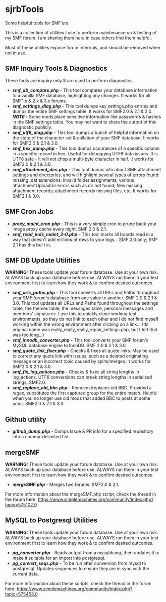 # sjrbTools
Some helpful tools for SMF'ers

This is a collection of utilities I use to perform maintenance on & testing of my SMF forum.  I am sharing them here in case others find them helpful.

Most of these utilities expose forum internals, and should be removed when not in use.

## SMF Inquiry Tools & Diagnostics

These tools are inquiry only & are used to perform diagnostics.

* ***smf_db_compare.php*** - This tool compares your database information to a vanilla SMF database, highlighting any changes. It works for all SMF1.x & 2.x & 3.x forums.
* ***smf_settings_diag.php*** - This tool dumps key settings.php entries and dumps the entire SMF settings table.  It works for SMF2.0 & 2.1 & 3.0.  ***NOTE -*** Some mods place sensitive information like passwords & hashes in the SMF settings table.  You may not want to share the output of this diagnostic publicly.
* ***smf_utf8_diag.php*** - This tool dumps a bunch of helpful information on the state of the character set & collation of your SMF database.  It works for SMF2.0 & 2.1 & 3.0.
* ***smf_hex_dump.php*** - This tool dumps occurances of a specific column in a specific record in hex.  Useful for debugging UTF8 data issues.  It is UTF8 safe - it will not chop a multi-byte character in half.  It works for SMF2.0 & 2.1 & 3.0. 
* ***smf_attachment_dirs.php*** - This tool dumps info about SMF attachment settings and directories, and will highlight several types of errors found: missing .dat extensions; invalid folder assignments; various attachmentUploadDir errors such as dir not found; files missing attachment records; attachment records missing files, etc.  It works for SMF2.1 & 3.0. 

## SMF Cron Jobs

* ***proxy_maint_cron.php*** - This is a very simple cron to prune back your image proxy cache every night.  SMF 2.0 & 2.1.  
* ***smf_read_inds_maint_2-0.php*** - This tool marks all boards read in a way that doesn't add millions of rows to your logs...  SMF 2.0 only; SMF 2.1 has this built in.

## SMF DB Update Utilities

**WARNING:** These tools update your forum database.  Use at your own risk.  ALWAYS back up your database before use.  ALWAYS run them in your test environment first to learn how they work & to confirm desired outcomes.

* ***smf_urls_paths.php*** - This tool converts all URLs and Paths throughout your SMF forum's database from one value to another.  SMF 2.0 & 2.1 & 3.0.  This tool updates all URLs and Paths found throughout the settings table, the themes table, the messages table, personal messages and members' signatures.  I use this to quickly clone working test environments, so they do not link to each other and I do not find myself working within the wrong environment after clicking on a link...  (Its original name was really_really_really_repair_settings.php, but I felt that was too long...)
* ***smf_innodb_converter.php*** - This tool converts your SMF forum's MySQL database engine to InnoDB.  SMF 2.0 & 2.1 & 3.0.  
* ***smf_quote_link_fixer.php*** - Checks & fixes all quote links.  May be used to correct any quote link with issues, such as a deleted originating message or an incorrect topic caused by splits/merges. It works for SMF2.0 & 2.1 & 3.0.
* ***smf_fix_log_actions.php*** - Checks & fixes all string lengths in log_actions. UTF8 conversions can break string lengths in serialized strings.  SMF2.0.
* ***smf_replace_old_bbc.php*** - Removes/replaces old BBC.  Provided a regex, substitutes the first captured group for the entire match.  Helpful when you no longer use old mods that added BBC to posts at some point.  SMF2.0 & 2.1 & 3.0.

## Github utility

* ***github_dump.php*** - Dumps Issue & PR info for a specified repository into a comma-delimited file. 

## mergeSMF

**WARNING:** These tools update your forum database.  Use at your own risk.  ALWAYS back up your database before use.  ALWAYS run them in your test environment first to learn how they work & to confirm desired outcomes.

* ***mergeSMF.php*** - Merges two forums.  SMF2.0 & 2.1.

For more information about the mergeSMF.php script, check the thread in the forum here:
https://www.simplemachines.org/community/index.php?topic=575102.0

## MySQL to Postgresql Utilities

**WARNING:** These tools update your forum database.  Use at your own risk.  ALWAYS back up your database before use.  ALWAYS run them in your test environment first to learn how they work & to confirm desired outcomes.

* ***pg_converter.php*** - Reads output from a mysqldump, then updates it to make it suitable for an import into postgresql.
* ***pg_convert_seqs.php*** - To be run after conversion from mysql to postgresql.  Updates sequences to ensure they are in sync with the current data.

For more information about these scripts, check the thread in the forum here:
https://www.simplemachines.org/community/index.php?topic=575453.0
